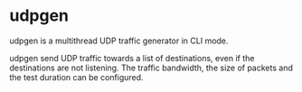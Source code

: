 # udpgen

udpgen is a multithread UDP traffic generator in CLI mode.

udpgen send UDP traffic towards a list of destinations, even if the destinations are not listening. The traffic bandwidth, the size of packets and the test duration can be configured.
